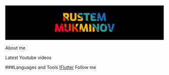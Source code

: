 [![Header](https://github.com/Medvedoc/medvedoc/blob/main/assets/bg.png)](https://github.com/Medvedoc/medvedoc/blob/main/assets/bg.png)

About me

Latest Youtube videos

###Languages and Tools
[!Flutter](https://img.shields.io/badge/<LABEL>-<MESSAGE>-<COLOR>)
Follow me